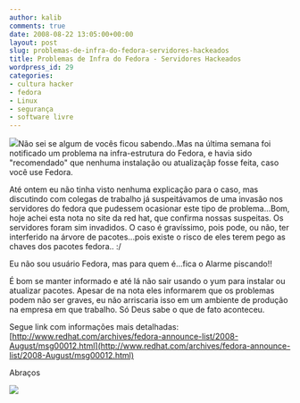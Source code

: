```yaml
---
author: kalib
comments: true
date: 2008-08-22 13:05:00+00:00
layout: post
slug: problemas-de-infra-do-fedora-servidores-hackeados
title: Problemas de Infra do Fedora - Servidores Hackeados
wordpress_id: 29
categories:
- cultura hacker
- fedora
- Linux
- segurança
- software livre
---
```


[![](http://2.bp.blogspot.com/_5kfJplBiYy0/SK67DllLZfI/AAAAAAAAAFs/Ng_aNe5Oy-A/s200/images.jpeg)](http://2.bp.blogspot.com/_5kfJplBiYy0/SK67DllLZfI/AAAAAAAAAFs/Ng_aNe5Oy-A/s1600-h/images.jpeg)Não sei se algum de vocês ficou sabendo..Mas na última semana foi notificado um problema na infra-estrutura do Fedora, e havia sido "recomendado" que nenhuma instalação ou atualizaçãp fosse feita, caso você use Fedora.




Até ontem eu não tinha visto nenhuma explicação para o caso, mas discutindo com colegas de trabalho já suspeitávamos de uma invasão nos servidores do fedora que pudessem ocasionar este tipo de problema...Bom, hoje achei esta nota no site da red hat, que confirma nossas suspeitas. Os servidores foram sim invadidos. O caso é gravíssimo, pois pode, ou não, ter interferido na árvore de pacotes...pois existe o risco de eles terem pego as chaves dos pacotes fedora.. :/




Eu não sou usuário Fedora, mas para quem  é...fica o Alarme piscando!!




É bom se manter informado e até lá não sair usando o yum para instalar ou atualizar pacotes. Apesar de na nota eles informarem que os problemas podem não ser graves, eu não arriscaria isso em um ambiente de produção na empresa em que trabalho. Só Deus sabe o que de fato aconteceu.




Segue link com informações mais detalhadas: [http://www.redhat.com/archives/fedora-announce-list/2008-August/msg00012.html](http://www.redhat.com/archives/fedora-announce-list/2008-August/msg00012.html)




Abraços




![](http://img376.imageshack.us/img376/8000/userbar635980sd7.gif)



